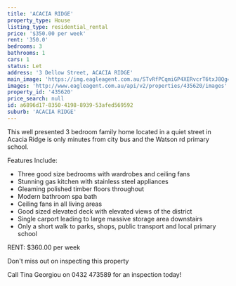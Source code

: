 ```yaml
---
title: 'ACACIA RIDGE'
property_type: House
listing_type: residential_rental
price: '$350.00 per week'
rent: '350.0'
bedrooms: 3
bathrooms: 1
cars: 1
status: Let
address: '3 Dellow Street, ACACIA RIDGE'
main_image: 'https://img.eagleagent.com.au/STvRfPCqmiGP4XERvcrT6txJ8Qg=/1280x854/smart/https://s3-us-west-2.amazonaws.com/eagleagent-orig/images/6826174/415192935-image-M.jpg'
images: 'http://www.eagleagent.com.au/api/v2/properties/435620/images'
property_id: '435620'
price_search: null
id: a6896d17-8350-4198-8939-53afed569592
suburb: 'ACACIA RIDGE'
---
```

This well presented 3 bedroom family home located in a quiet street in Acacia Ridge is only minutes from city bus and the Watson rd primary school.

Features Include:
- Three good size bedrooms with wardrobes and ceiling fans
- Stunning gas kitchen with stainless steel appliances
- Gleaming polished timber floors throughout
- Modern bathroom spa bath
- Ceiling fans in all living areas
- Good sized elevated deck with elevated views of the district
- Single carport leading to large massive storage area downstairs
- Only a short walk to parks, shops, public transport and local primary school

RENT: $360.00 per week

Don't miss out on inspecting this property

Call Tina Georgiou on 0432 473589 for an inspection today!